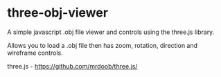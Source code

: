 three-obj-viewer
================

A simple javascript .obj file viewer and controls using the three.js library. 

Allows you to load a .obj file then has zoom, rotation, direction and wireframe controls.

three.js - https://github.com/mrdoob/three.js/




